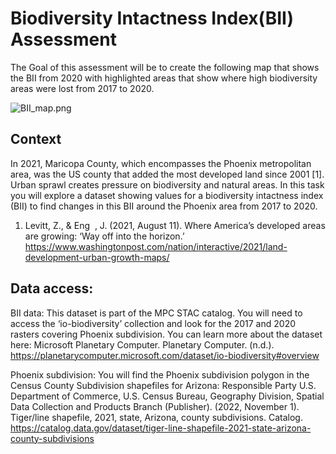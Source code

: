 # Biodiversity Intactness Index(BII) Assessment
The Goal of this assessment will be to create the following map that shows the BII from 2020 with highlighted areas that show where high biodiversity areas were lost from 2017 to 2020.

![BII_map.png](attachment:BII_map.png)
## Context
In 2021, Maricopa County, which encompasses the Phoenix metropolitan area, was the US county that added the most developed land since 2001 [1]. Urban sprawl creates pressure on biodiversity and natural areas. In this task you will explore a dataset showing values for a biodiversity intactness index (BII) to find changes in this BII around the Phoenix area from 2017 to 2020. 

1. Levitt, Z., &amp; Eng&nbsp; , J. (2021, August 11). Where America’s developed areas are growing: ‘Way off into the horizon.’ https://www.washingtonpost.com/nation/interactive/2021/land-development-urban-growth-maps/ 

## Data access:
BII data: This dataset is part of the MPC STAC catalog. You will need to access the ‘io-biodiversity’ collection and look for the 2017 and 2020 rasters covering Phoenix subdivision. You can learn more about the dataset here: Microsoft Planetary Computer. Planetary Computer. (n.d.). https://planetarycomputer.microsoft.com/dataset/io-biodiversity#overview 

Phoenix subdivision: You will find the Phoenix subdivision polygon in the Census County Subdivision shapefiles for Arizona: Responsible Party U.S. Department of Commerce, U.S. Census Bureau, Geography Division, Spatial Data Collection and Products Branch (Publisher). (2022, November 1). Tiger/line shapefile, 2021, state, Arizona, county subdivisions. Catalog. https://catalog.data.gov/dataset/tiger-line-shapefile-2021-state-arizona-county-subdivisions 

